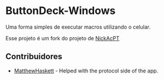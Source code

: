 # ButtonDeck-Windows
Uma forma simples de executar macros utilizando o celular.


Esse projeto é um fork do projeto de [NickAcPT](https://github.com/NickAcPT)










## Contribuidores
 - [MatthewHaskett](https://www.github.com/MatthewHaskett/) - Helped with the protocol side of the app.
